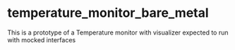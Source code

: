 # temperature_monitor_bare_metal
This is a prototype of a Temperature monitor with visualizer expected to run with mocked interfaces
